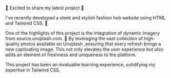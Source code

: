 🌟 Excited to share my latest project  🌟



I've recently developed a sleek and stylish fashion hub website using HTML and Tailwind CSS. 🎨 



One of the highlights of this project is the integration of dynamic imagery from source.unsplash.com. 📸 By leveraging the vast collection of high-quality photos available on Unsplash ,ensuring that every refresh brings a new captivating image. This not only elevates the user experience but also adds an element of freshness and uniqueness to the platform.


 This project has been an invaluable learning experience, solidifying my expertise in Tailwind CSS.
